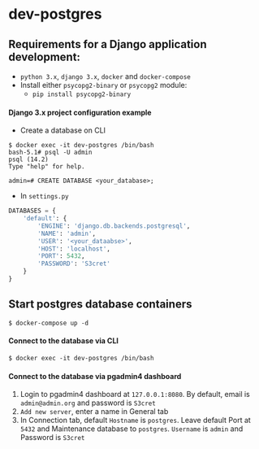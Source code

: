 # dev-postgres

## Requirements for a Django application development:
- `python 3.x`, `django 3.x`, `docker` and `docker-compose`
- Install either `psycopg2-binary` or `psycopg2` module:
  - `pip install psycopg2-binary`

#### Django 3.x project configuration example

- Create a database on CLI
```
$ docker exec -it dev-postgres /bin/bash
bash-5.1# psql -U admin
psql (14.2)
Type "help" for help.

admin=# CREATE DATABASE <your_database>;
```

- In `settings.py`
```python
DATABASES = {
    'default': {
        'ENGINE': 'django.db.backends.postgresql',
        'NAME': 'admin',
        'USER': '<your_dataabse>',
        'HOST': 'localhost',
        'PORT': 5432,
        'PASSWORD': 'S3cret'
    }
}
```

## Start postgres database containers

```
$ docker-compose up -d
```

#### Connect to the database via CLI

```
$ docker exec -it dev-postgres /bin/bash
```

#### Connect to the database via pgadmin4 dashboard

1. Login to pgadmin4 dashboard at `127.0.0.1:8080`. By default, email is `admin@admin.org` and password is `S3cret`
2. `Add new server`, enter a name in General tab
3. In Connection tab, default `Hostname` is `postgres`. Leave default Port at `5432` and Maintenance database to `postgres`. `Username` is `admin` and Password is `S3cret`
